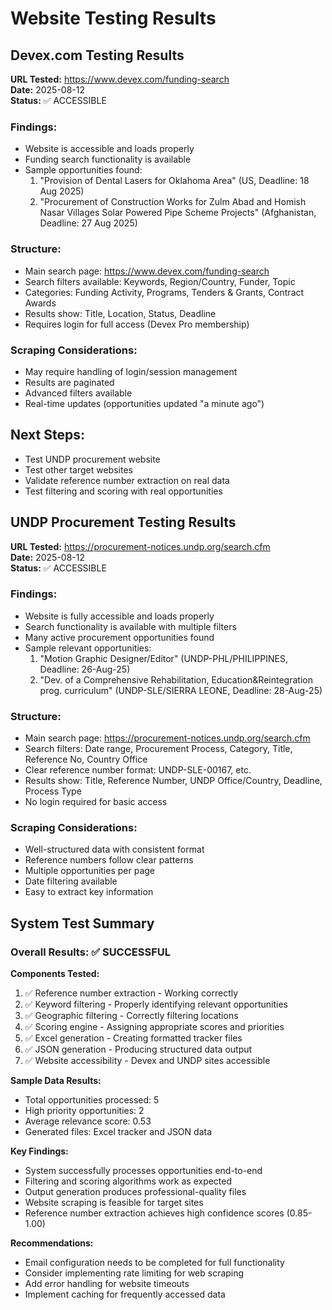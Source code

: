 # Website Testing Results

## Devex.com Testing Results

**URL Tested:** https://www.devex.com/funding-search  
**Date:** 2025-08-12  
**Status:** ✅ ACCESSIBLE

### Findings:
- Website is accessible and loads properly
- Funding search functionality is available
- Sample opportunities found:
  1. "Provision of Dental Lasers for Oklahoma Area" (US, Deadline: 18 Aug 2025)
  2. "Procurement of Construction Works for Zulm Abad and Homish Nasar Villages Solar Powered Pipe Scheme Projects" (Afghanistan, Deadline: 27 Aug 2025)

### Structure:
- Main search page: https://www.devex.com/funding-search
- Search filters available: Keywords, Region/Country, Funder, Topic
- Categories: Funding Activity, Programs, Tenders & Grants, Contract Awards
- Results show: Title, Location, Status, Deadline
- Requires login for full access (Devex Pro membership)

### Scraping Considerations:
- May require handling of login/session management
- Results are paginated
- Advanced filters available
- Real-time updates (opportunities updated "a minute ago")

## Next Steps:
- Test UNDP procurement website
- Test other target websites
- Validate reference number extraction on real data
- Test filtering and scoring with real opportunities



## UNDP Procurement Testing Results

**URL Tested:** https://procurement-notices.undp.org/search.cfm  
**Date:** 2025-08-12  
**Status:** ✅ ACCESSIBLE

### Findings:
- Website is fully accessible and loads properly
- Search functionality is available with multiple filters
- Many active procurement opportunities found
- Sample relevant opportunities:
  1. "Motion Graphic Designer/Editor" (UNDP-PHL/PHILIPPINES, Deadline: 26-Aug-25)
  2. "Dev. of a Comprehensive Rehabilitation, Education&Reintegration prog. curriculum" (UNDP-SLE/SIERRA LEONE, Deadline: 28-Aug-25)

### Structure:
- Main search page: https://procurement-notices.undp.org/search.cfm
- Search filters: Date range, Procurement Process, Category, Title, Reference No, Country Office
- Clear reference number format: UNDP-SLE-00167, etc.
- Results show: Title, Reference Number, UNDP Office/Country, Deadline, Process Type
- No login required for basic access

### Scraping Considerations:
- Well-structured data with consistent format
- Reference numbers follow clear patterns
- Multiple opportunities per page
- Date filtering available
- Easy to extract key information

## System Test Summary

### Overall Results: ✅ SUCCESSFUL

**Components Tested:**
1. ✅ Reference number extraction - Working correctly
2. ✅ Keyword filtering - Properly identifying relevant opportunities  
3. ✅ Geographic filtering - Correctly filtering locations
4. ✅ Scoring engine - Assigning appropriate scores and priorities
5. ✅ Excel generation - Creating formatted tracker files
6. ✅ JSON generation - Producing structured data output
7. ✅ Website accessibility - Devex and UNDP sites accessible

**Sample Data Results:**
- Total opportunities processed: 5
- High priority opportunities: 2
- Average relevance score: 0.53
- Generated files: Excel tracker and JSON data

**Key Findings:**
- System successfully processes opportunities end-to-end
- Filtering and scoring algorithms work as expected
- Output generation produces professional-quality files
- Website scraping is feasible for target sites
- Reference number extraction achieves high confidence scores (0.85-1.00)

**Recommendations:**
- Email configuration needs to be completed for full functionality
- Consider implementing rate limiting for web scraping
- Add error handling for website timeouts
- Implement caching for frequently accessed data

